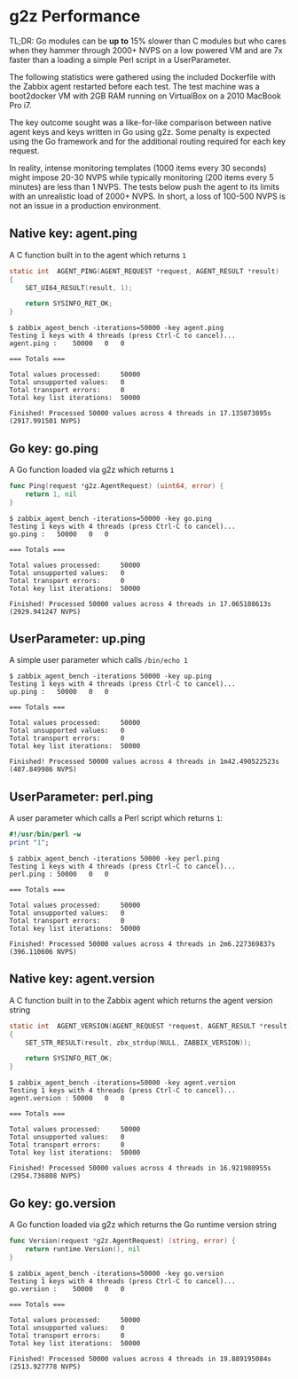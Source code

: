 # g2z Performance

TL;DR: Go modules can be __up to__ 15% slower than C modules but who cares when
they hammer through 2000+ NVPS on a low powered VM and are 7x faster than a
loading a simple Perl script in a UserParameter.

The following statistics were gathered using the included Dockerfile with the
Zabbix agent restarted before each test. The test machine was a boot2docker VM
with 2GB RAM running on VirtualBox on a 2010 MacBook Pro i7.

The key outcome sought was a like-for-like comparison between native agent keys
and keys written in Go using g2z. Some penalty is expected using the Go
framework and for the additional routing required for each key request.

In reality, intense monitoring templates (1000 items every 30 seconds) might
impose 20-30 NVPS while typically monitoring (200 items every 5 minutes) are
less than 1 NVPS. The tests below push the agent to its limits with an
unrealistic load of 2000+ NVPS. In short, a loss of 100-500 NVPS is not an
issue in a production environment. 


## Native key: agent.ping

A C function built in to the agent which returns `1`

```c
static int	AGENT_PING(AGENT_REQUEST *request, AGENT_RESULT *result)
{
	SET_UI64_RESULT(result, 1);

	return SYSINFO_RET_OK;
}
```

	$ zabbix_agent_bench -iterations=50000 -key agent.ping
	Testing 1 keys with 4 threads (press Ctrl-C to cancel)...
	agent.ping :	50000	0	0

	=== Totals ===

	Total values processed:		50000
	Total unsupported values:	0
	Total transport errors:		0
	Total key list iterations:	50000

	Finished! Processed 50000 values across 4 threads in 17.135073895s (2917.991501 NVPS)


## Go key: go.ping

A Go function loaded via g2z which returns `1`

```go
func Ping(request *g2z.AgentRequest) (uint64, error) {
	return 1, nil
}
```

	$ zabbix_agent_bench -iterations=50000 -key go.ping
	Testing 1 keys with 4 threads (press Ctrl-C to cancel)...
	go.ping :	50000	0	0

	=== Totals ===

	Total values processed:		50000
	Total unsupported values:	0
	Total transport errors:		0
	Total key list iterations:	50000

	Finished! Processed 50000 values across 4 threads in 17.065188613s (2929.941247 NVPS)


## UserParameter: up.ping

A simple user parameter which calls `/bin/echo 1`

	$ zabbix_agent_bench -iterations 50000 -key up.ping
	Testing 1 keys with 4 threads (press Ctrl-C to cancel)...
	up.ping :	50000	0	0

	=== Totals ===

	Total values processed:		50000
	Total unsupported values:	0
	Total transport errors:		0
	Total key list iterations:	50000

	Finished! Processed 50000 values across 4 threads in 1m42.490522523s (487.849986 NVPS)


## UserParameter: perl.ping

A user parameter which calls a Perl script which returns `1`:

```perl
#!/usr/bin/perl -w
print "1";
```

	$ zabbix_agent_bench -iterations 50000 -key perl.ping
	Testing 1 keys with 4 threads (press Ctrl-C to cancel)...
	perl.ping :	50000	0	0

	=== Totals ===

	Total values processed:		50000
	Total unsupported values:	0
	Total transport errors:		0
	Total key list iterations:	50000

	Finished! Processed 50000 values across 4 threads in 2m6.227369837s (396.110606 NVPS)


## Native key: agent.version

A C function built in to the Zabbix agent which returns the agent version string

```c
static int	AGENT_VERSION(AGENT_REQUEST *request, AGENT_RESULT *result)
{
	SET_STR_RESULT(result, zbx_strdup(NULL, ZABBIX_VERSION));

	return SYSINFO_RET_OK;
}
```

	$ zabbix_agent_bench -iterations=50000 -key agent.version
	Testing 1 keys with 4 threads (press Ctrl-C to cancel)...
	agent.version :	50000	0	0

	=== Totals ===

	Total values processed:		50000
	Total unsupported values:	0
	Total transport errors:		0
	Total key list iterations:	50000

	Finished! Processed 50000 values across 4 threads in 16.921980955s (2954.736808 NVPS)


## Go key: go.version

A Go function loaded via g2z which returns the Go runtime version string

```go
func Version(request *g2z.AgentRequest) (string, error) {
	return runtime.Version(), nil
}
```

	$ zabbix_agent_bench -iterations=50000 -key go.version
	Testing 1 keys with 4 threads (press Ctrl-C to cancel)...
	go.version :	50000	0	0

	=== Totals ===

	Total values processed:		50000
	Total unsupported values:	0
	Total transport errors:		0
	Total key list iterations:	50000

	Finished! Processed 50000 values across 4 threads in 19.889195084s (2513.927778 NVPS)
